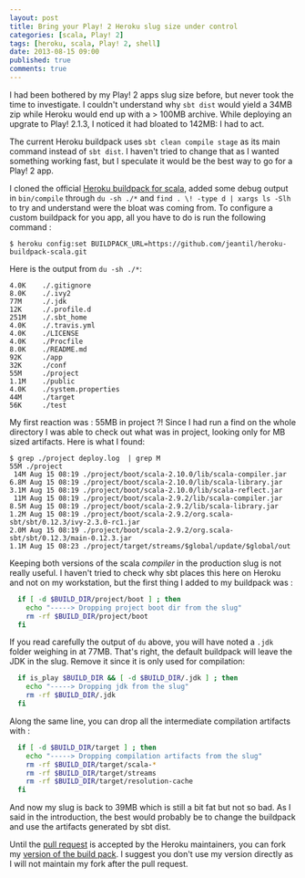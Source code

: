 ```yaml
---
layout: post
title: Bring your Play! 2 Heroku slug size under control
categories: [scala, Play! 2]
tags: [heroku, scala, Play! 2, shell]
date: 2013-08-15 09:00
published: true
comments: true
---
```


I had been bothered by my Play! 2 apps slug size before, but never took the time to investigate. I couldn't understand why `sbt dist` would yield a 34MB zip while Heroku would end up with a > 100MB archive. While deploying an upgrate to Play! 2.1.3, I noticed it had bloated to 142MB: I had to act.

The current Heroku buildpack uses `sbt clean compile stage` as its main command instead of `sbt dist`. I haven't tried to change that as I wanted something working fast, but I speculate it would be the best way to go for a Play! 2 app. 

I cloned the official [Heroku buildpack for scala](https://github.com/heroku/heroku-buildpack-scala), added some debug output in `bin/compile` through `du -sh ./*` and `find . \! -type d | xargs ls -Slh` to try and understand were the bloat was coming from. To configure a custom buildpack for you app, all you have to do is run the following command :
```
$ heroku config:set BUILDPACK_URL=https://github.com/jeantil/heroku-buildpack-scala.git
```

Here is the output from `du -sh ./*`:
```
4.0K	./.gitignore
8.0K	./.ivy2
77M		./.jdk
12K		./.profile.d
251M	./.sbt_home
4.0K	./.travis.yml
4.0K	./LICENSE
4.0K	./Procfile
8.0K	./README.md
92K		./app
32K		./conf
55M		./project
1.1M	./public
4.0K	./system.properties
44M		./target
56K		./test
```

My first reaction was : 55MB in project ?! Since I had run a find on the whole directory I was able to check out what was in project, looking only for MB sized artifacts. Here is what I found:

```
$ grep ./project deploy.log  | grep M
55M	./project
 14M Aug 15 08:19 ./project/boot/scala-2.10.0/lib/scala-compiler.jar
6.8M Aug 15 08:19 ./project/boot/scala-2.10.0/lib/scala-library.jar
3.1M Aug 15 08:19 ./project/boot/scala-2.10.0/lib/scala-reflect.jar
 11M Aug 15 08:19 ./project/boot/scala-2.9.2/lib/scala-compiler.jar
8.5M Aug 15 08:19 ./project/boot/scala-2.9.2/lib/scala-library.jar
1.2M Aug 15 08:19 ./project/boot/scala-2.9.2/org.scala-sbt/sbt/0.12.3/ivy-2.3.0-rc1.jar
2.0M Aug 15 08:19 ./project/boot/scala-2.9.2/org.scala-sbt/sbt/0.12.3/main-0.12.3.jar
1.1M Aug 15 08:23 ./project/target/streams/$global/update/$global/out
```

Keeping both versions of the scala *compiler* in the production slug is not really useful. I haven't tried to check why sbt places this here on Heroku and not on my workstation, but the first thing I added to my buildpack was : 

```bash
  if [ -d $BUILD_DIR/project/boot ] ; then
    echo "-----> Dropping project boot dir from the slug" 
    rm -rf $BUILD_DIR/project/boot  
  fi
```

If you read carefully the output of `du` above, you will have noted a `.jdk` folder weighing in at 77MB. That's right, the default buildpack will leave the JDK in the slug. Remove it since it is only used for compilation: 
```bash
  if is_play $BUILD_DIR && [ -d $BUILD_DIR/.jdk ] ; then
    echo "-----> Dropping jdk from the slug" 
    rm -rf $BUILD_DIR/.jdk    
  fi 
```

Along the same line, you can drop all the intermediate compilation artifacts with : 
```bash
  if [ -d $BUILD_DIR/target ] ; then
    echo "-----> Dropping compilation artifacts from the slug" 
    rm -rf $BUILD_DIR/target/scala-*
    rm -rf $BUILD_DIR/target/streams
    rm -rf $BUILD_DIR/target/resolution-cache 
  fi
```

And now my slug is back to 39MB which is still a bit fat but not so bad. As I said in the introduction, the best would probably be to change the buildpack and use the artifacts generated by sbt dist.

Until the [pull request](https://github.com/heroku/heroku-buildpack-scala/pull/48) is accepted by the Heroku maintainers, you can fork my [version of the build pack](https://github.com/jeantil/heroku-buildpack-scala). I suggest you don't use my version directly as I will not maintain my fork after the pull request.


